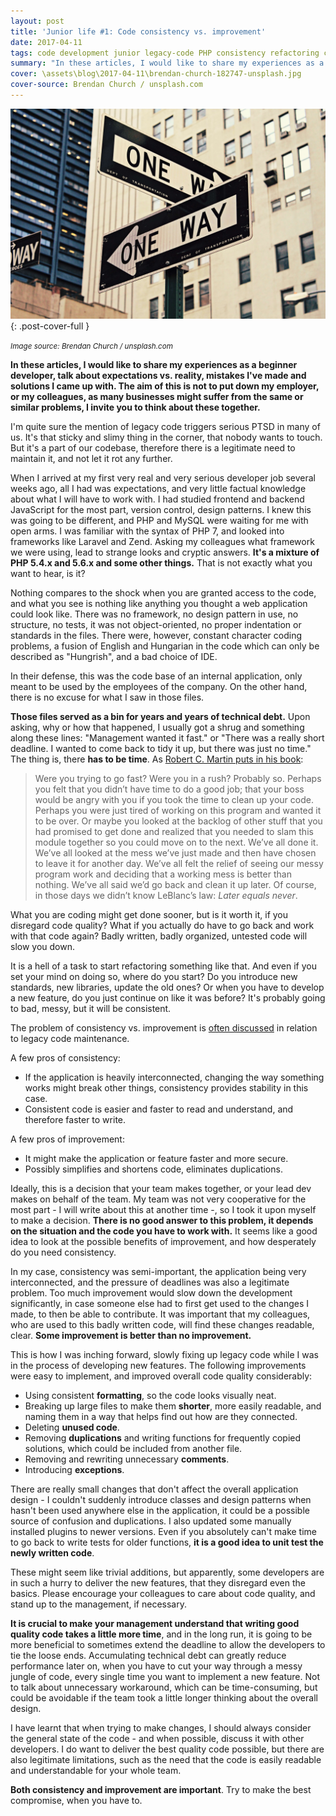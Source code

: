 ```yaml
---
layout: post
title: 'Junior life #1: Code consistency vs. improvement'
date: 2017-04-11
tags: code development junior legacy-code PHP consistency refactoring clean-code
summary: "In these articles, I would like to share my experiences as a beginner web developer, talk about expectations vs. reality, mistakes I've made and solutions I came up with."
cover: \assets\blog\2017-04-11\brendan-church-182747-unsplash.jpg
cover-source: Brendan Church / unsplash.com
---
```


![junior life cover](\assets\blog\2017-04-11\brendan-church-182747-unsplash.jpg){: .post-cover-full }

<small><em>Image source: Brendan Church / unsplash.com</em></small>

**In these articles, I would like to share my experiences as a beginner developer, talk about expectations vs. reality, mistakes I've made and solutions I came up with. The aim of this is not to put down my employer, or my colleagues, as many businesses might suffer from the same or similar problems, I invite you to think about these together.**

I'm quite sure the mention of legacy code triggers serious PTSD in many of us. It's that sticky and slimy thing in the corner, that nobody wants to touch. But it's a part of our codebase, therefore there is a legitimate need to maintain it, and not let it rot any further.

When I arrived at my first very real and very serious developer job several weeks ago, all I had was expectations, and very little factual knowledge about what I will have to work with. I had studied frontend and backend JavaScript for the most part, version control, design patterns. I knew this was going to be different, and PHP and MySQL were waiting for me with open arms. I was familiar with the syntax of PHP 7, and looked into frameworks like Laravel and Zend. Asking my colleagues what framework we were using, lead to strange looks and cryptic answers. **It's a mixture of PHP 5.4.x and 5.6.x and some other things.** That is not exactly what you want to hear, is it?

Nothing compares to the shock when you are granted access to the code, and what you see is nothing like anything you thought a web application could look like. There was no framework, no design pattern in use, no structure, no tests, it was not object-oriented, no proper indentation or standards in the files. There were, however, constant character coding problems, a fusion of English and Hungarian in the code which can only be described as "Hungrish", and a bad choice of IDE.

In their defense, this was the code base of an internal application, only meant to be used by the employees of the company. On the other hand, there is no excuse for what I saw in those files.

**Those files served as a bin for years and years of technical debt.** Upon asking, why or how that happened, I usually got a shrug and something along these lines: "Management wanted it fast." or "There was a really short deadline. I wanted to come back to tidy it up, but there was just no time." The thing is, there **has to be time**. As [Robert C. Martin puts in his book](https://www.goodreads.com/book/show/3735293-clean-code):

> Were you trying to go fast? Were you in a rush? Probably so. Perhaps you felt that you
didn’t have time to do a good job; that your boss would be angry with you if you took the
time to clean up your code. Perhaps you were just tired of working on this program and
wanted it to be over. Or maybe you looked at the backlog of other stuff that you had promised
to get done and realized that you needed to slam this module together so you could
move on to the next. We’ve all done it.
We’ve all looked at the mess we’ve just made and then have chosen to leave it for
another day. We’ve all felt the relief of seeing our messy program work and deciding that a working mess is better than nothing. We’ve all said we’d go back and clean it up later. Of
course, in those days we didn’t know LeBlanc’s law: *Later equals never*.

What you are coding might get done sooner, but is it worth it, if you disregard code quality? What if you actually do have to go back and work with that code again? Badly written, badly organized, untested code will slow you down.

It is a hell of a task to start refactoring something like that. And even if you set your mind on doing so, where do you start? Do you introduce new standards, new libraries, update the old ones? Or when you have to develop a new feature, do you just continue on like it was before? It's probably going to bad, messy, but it will be consistent.

The problem of consistency vs. improvement is [often discussed]((https://www.thekua.com/atwork/2014/11/a-tech-lead-paradox-consistency-vs-improvement/)) in relation to legacy code maintenance.

A few pros of consistency:
* If the application is heavily interconnected, changing the way something works might break other things, consistency provides stability in this case.
* Consistent code is easier and faster to read and understand, and therefore faster to write.

A few pros of improvement:
* It might make the application or feature faster and more secure.
* Possibly simplifies and shortens code, eliminates duplications.

Ideally, this is a decision that your team makes together, or your lead dev makes on behalf of the team. My team was not very cooperative for the most part - I will write about this at another time -, so I took it upon myself to make a decision. **There is no good answer to this problem, it depends on the situation and the code you have to work with.** It seems like a good idea to look at the possible benefits of improvement, and how desperately do you need consistency.

In my case, consistency was semi-important, the application being very interconnected, and the pressure of deadlines was also a legitimate problem. Too much improvement would slow down the development significantly, in case someone else had to first get used to the changes I made, to then be able to contribute. It was important that my colleagues, who are used to this badly written code, will find these changes readable, clear. **Some improvement is better than no improvement.**

This is how I was inching forward, slowly fixing up legacy code while I was in the process of developing new features. The following improvements were easy to implement, and improved overall code quality considerably:

* Using consistent **formatting**, so the code looks visually neat.
* Breaking up large files to make them **shorter**, more easily readable, and naming them in a way that helps find out how are they connected.
* Deleting **unused code**.
* Removing **duplications** and writing functions for frequently copied solutions, which could be included from another file.
* Removing and rewriting unnecessary **comments**.
* Introducing **exceptions**.

There are really small changes that don't affect the overall application design - I couldn't suddenly introduce classes and design patterns when hasn't been used anywhere else in the application, it could be a possible source of confusion and duplications. I also updated some manually installed plugins to newer versions. Even if you absolutely can't make time to go back to write tests for older functions, **it is a good idea to unit test the newly written code**.

These might seem like trivial additions, but apparently, some developers are in such a hurry to deliver the new features, that they disregard even the basics. Please encourage your colleagues to care about code quality, and stand up to the management, if necessary.

**It is crucial to make your management understand that writing good quality code takes a little more time**, and in the long run, it is going to be more beneficial to sometimes extend the deadline to allow the developers to tie the loose ends. Accumulating technical debt can greatly reduce performance later on, when you have to cut your way through a messy jungle of code, every single time you want to implement a new feature. Not to talk about unnecessary workaround, which can be time-consuming, but could be avoidable if the team took a little longer thinking about the overall design.

I have learnt that when trying to make changes, I should always consider the general state of the code - and when possible, discuss it with other developers. I do want to deliver the best quality code possible, but there are also legitimate limitations, such as the need that the code is easily readable and understandable for your whole team.

**Both consistency and improvement are important**. Try to make the best compromise, when you have to.
